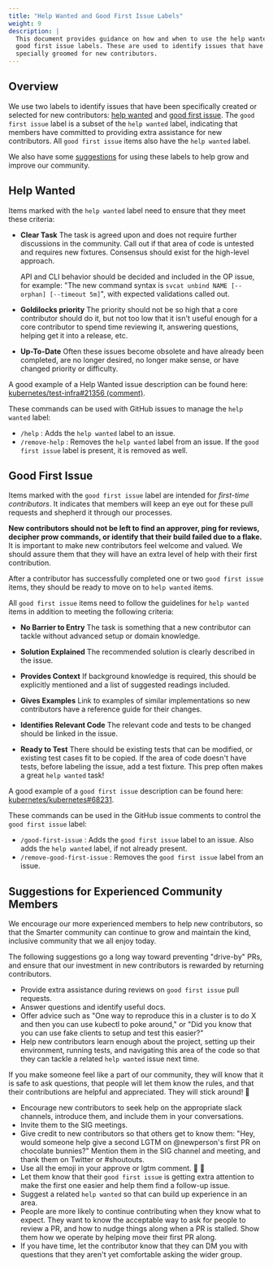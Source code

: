 ```yaml
---
title: "Help Wanted and Good First Issue Labels"
weight: 9
description: |
  This document provides guidance on how and when to use the help wanted and
  good first issue labels. These are used to identify issues that have been
  specially groomed for new contributors.
---
```


## Overview

We use two labels to identify issues that have been specifically created or selected for new contributors: [help wanted](#help-wanted) and [good first
issue](#good-first-issue). The `good first issue` label is a subset of the `help wanted`
label, indicating that members have committed to providing extra assistance for
new contributors. All `good first issue` items also have the `help wanted`
label.

We also have some [suggestions](#suggestions-for-experienced-community-members) for using these labels to help
grow and improve our community.

## Help Wanted

Items marked with the `help wanted` label need to ensure that they meet these criteria:

- **Clear Task**
  The task is agreed upon and does not require further discussions in the
  community. Call out if that area of code is untested and requires new
  fixtures. Consensus should exist for the high-level approach.

  API and CLI behavior should be decided and included in the OP issue, for example: "The
  new command syntax is `svcat unbind NAME [--orphan] [--timeout 5m]`", with
  expected validations called out.

- **Goldilocks priority**
  The priority should not be so high that a core contributor should do it, but not too low that it
  isn't useful enough for a core contributor to spend time reviewing it, answering
  questions, helping get it into a release, etc.

- **Up-To-Date**
  Often these issues become obsolete and have already been completed, are no longer
  desired, no longer make sense, or have changed priority or difficulty.

A good example of a Help Wanted issue description can be found here: [kubernetes/test-infra#21356 (comment)](https://github.com/kubernetes/test-infra/issues/21356#issuecomment-799972711).

These commands can be used with GitHub issues to manage the `help wanted` label:

- `/help` : Adds the `help wanted` label to an issue.
- `/remove-help` : Removes the `help wanted` label from an issue. If the
  `good first issue` label is present, it is removed as well. 

## Good First Issue

Items marked with the `good first issue` label are intended for _first-time
contributors_. It indicates that members will keep an eye out for these pull
requests and shepherd it through our processes.

**New contributors should not be left to find an approver, ping for reviews,
decipher prow commands, or identify that their build failed due to a flake.**
It is important to make new contributors feel welcome and valued. We should assure them that they
will have an extra level of help with their first contribution.

After a contributor has successfully completed one or two `good first issue` items, they
should be ready to move on to `help wanted` items.

All `good first issue` items need to follow the guidelines for `help wanted`
items in addition to meeting the following criteria:

- **No Barrier to Entry**
  The task is something that a new contributor can tackle without advanced
  setup or domain knowledge.

- **Solution Explained**
  The recommended solution is clearly described in the issue.

- **Provides Context**
  If background knowledge is required, this should be explicitly mentioned and a
  list of suggested readings included.

- **Gives Examples**
  Link to examples of similar implementations so new contributors have a
  reference guide for their changes.

- **Identifies Relevant Code**
  The relevant code and tests to be changed should be linked in the issue.

- **Ready to Test**
  There should be existing tests that can be modified, or existing test cases
  fit to be copied. If the area of code doesn't have tests, before labeling the
  issue, add a test fixture. This prep often makes a great `help wanted` task!

A good example of a `good first issue` description can be found here: [kubernetes/kubernetes#68231](https://github.com/kubernetes/kubernetes/issues/68231).

These commands can be used in the GitHub issue comments to control the `good first issue` label:

- `/good-first-issue` : Adds the `good first issue` label to an issue. Also adds
  the `help wanted` label, if not already present.
- `/remove-good-first-issue` : Removes the `good first issue` label from an issue.

## Suggestions for Experienced Community Members

We encourage our more experienced members to help new contributors, so that the
Smarter community can continue to grow and maintain the kind, inclusive
community that we all enjoy today.

The following suggestions go a long way toward preventing "drive-by" PRs, and
ensure that our investment in new contributors is rewarded by returning contributors.

- Provide extra assistance during reviews on `good first issue` pull requests.
- Answer questions and identify useful docs.
- Offer advice such as "One way to reproduce this in a cluster is to do X and
  then you can use kubectl to poke around," or "Did you know that you can
  use fake clients to setup and test this easier?"
- Help new contributors learn enough about the project, setting up their
  environment, running tests, and navigating this area of the code so that they
  can tackle a related `help wanted` issue next time.

If you make someone feel like a part of our community, they will know that it is safe to ask
questions, that people will let them know the rules, and that their
contributions are helpful and appreciated. They will stick around! 🌈

- Encourage new contributors to seek help on the appropriate slack channels,
  introduce them, and include them in your conversations.
- Invite them to the SIG meetings.
- Give credit to new contributors so that others get to know them: "Hey, would
  someone help give a second LGTM on @newperson's first PR on chocolate
  bunnies?" Mention them in the SIG channel and meeting, and thank them on Twitter or
  #shoutouts.
- Use all the emoji in your approve or lgtm comment. 💖 🚀
- Let them know that their `good first issue` is getting extra attention to make
  the first one easier and help them find a follow-up issue.
- Suggest a related `help wanted` so that can build up experience in an area.
- People are more likely to continue contributing when they know what to expect.
  They want to know the acceptable way to ask for people to review a PR, and how to nudge things along
  when a PR is stalled. Show them how we operate by helping move their first PR
  along.
- If you have time, let the contributor know that they can DM you with questions
  that they aren't yet comfortable asking the wider group.
